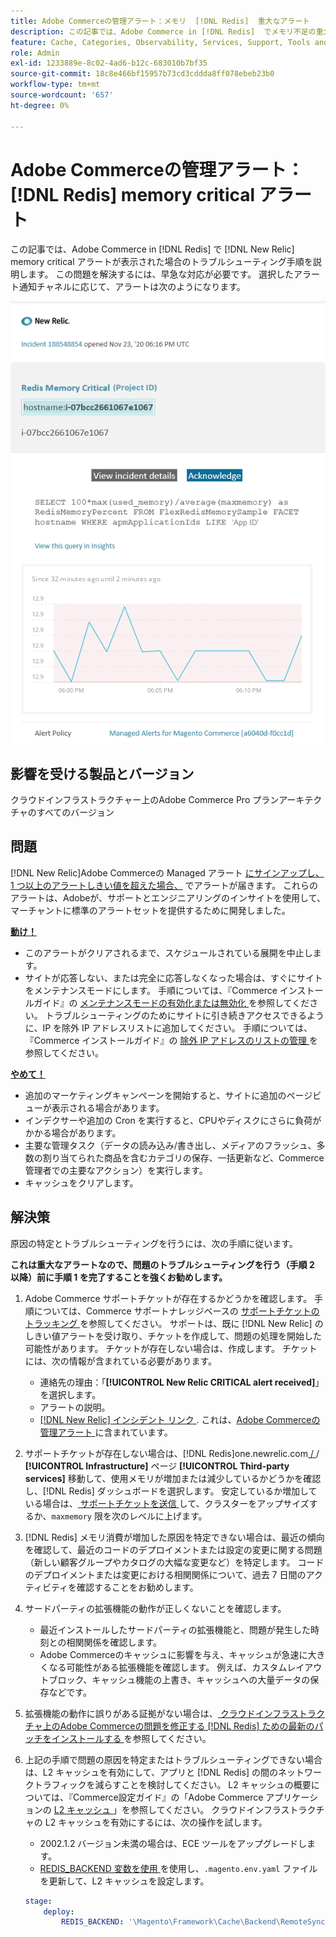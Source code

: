 ```yaml
---
title: Adobe Commerceの管理アラート：メモリ  [!DNL Redis]  重大なアラート
description: この記事では、Adobe Commerce in [!DNL Redis]  でメモリ不足の重大なアラートが発生した場合のトラブルシュ  [!DNL New Relic] ティング手順を説明します。 この問題を解決するには、早急な対応が必要です。
feature: Cache, Categories, Observability, Services, Support, Tools and External Services, Variables
role: Admin
exl-id: 1233889e-8c02-4ad6-b12c-683010b7bf35
source-git-commit: 18c8e466bf15957b73cd3cddda8ff078ebeb23b0
workflow-type: tm+mt
source-wordcount: '657'
ht-degree: 0%

---
```


# Adobe Commerceの管理アラート：[!DNL Redis] memory critical アラート

この記事では、Adobe Commerce in [!DNL Redis] で [!DNL New Relic] memory critical アラートが表示された場合のトラブルシューティング手順を説明します。 この問題を解決するには、早急な対応が必要です。 選択したアラート通知チャネルに応じて、アラートは次のようになります。

![new_relic_redis_memory_critical.png](../../assets/managed-alerts/new_relic_redis_memory_critical.png)

## 影響を受ける製品とバージョン

クラウドインフラストラクチャー上のAdobe Commerce Pro プランアーキテクチャのすべてのバージョン

## 問題

[!DNL New Relic]Adobe Commerceの Managed アラート [ にサインアップし、1 つ以上のアラートしきい値を超えた場合、](managed-alerts-for-magento-commerce.md) でアラートが届きます。 これらのアラートは、Adobeが、サポートとエンジニアリングのインサイトを使用して、マーチャントに標準のアラートセットを提供するために開発しました。

**<u>動け！</u>**

* このアラートがクリアされるまで、スケジュールされている展開を中止します。
* サイトが応答しない、または完全に応答しなくなった場合は、すぐにサイトをメンテナンスモードにします。 手順については、『Commerce インストールガイド』の [ メンテナンスモードの有効化または無効化 ](https://experienceleague.adobe.com/en/docs/commerce-operations/installation-guide/tutorials/maintenance-mode) を参照してください。 トラブルシューティングのためにサイトに引き続きアクセスできるように、IP を除外 IP アドレスリストに追加してください。 手順については、『Commerce インストールガイド』の [ 除外 IP アドレスのリストの管理 ](https://experienceleague.adobe.com/en/docs/commerce-operations/installation-guide/tutorials/maintenance-mode#maintain-the-list-of-exempt-ip-addresses) を参照してください。

**<u>やめて！</u>**

* 追加のマーケティングキャンペーンを開始すると、サイトに追加のページビューが表示される場合があります。
* インデクサーや追加の Cron を実行すると、CPUやディスクにさらに負荷がかかる場合があります。
* 主要な管理タスク（データの読み込み/書き出し、メディアのフラッシュ、多数の割り当てられた商品を含むカテゴリの保存、一括更新など、Commerce管理者での主要なアクション）を実行します。
* キャッシュをクリアします。

## 解決策

原因の特定とトラブルシューティングを行うには、次の手順に従います。

**これは重大なアラートなので、問題のトラブルシューティングを行う（手順 2 以降）前に手順 1 を完了することを強くお勧めします。**

1. Adobe Commerce サポートチケットが存在するかどうかを確認します。 手順については、Commerce サポートナレッジベースの [ サポートチケットのトラッキング ](https://experienceleague.adobe.com/en/docs/commerce-knowledge-base/kb/help-center-guide/magento-help-center-user-guide#track-support-case) を参照してください。 サポートは、既に [!DNL New Relic] のしきい値アラートを受け取り、チケットを作成して、問題の処理を開始した可能性があります。 チケットが存在しない場合は、作成します。 チケットには、次の情報が含まれている必要があります。

   * 連絡先の理由：「**[!UICONTROL New Relic CRITICAL alert received]**」を選択します。
   * アラートの説明。
   * [[!DNL New Relic]  インシデント リンク ](https://docs.newrelic.com/docs/alerts-applied-intelligence/new-relic-alerts/alert-incidents/view-violation-event-details-incidents/). これは、[Adobe Commerceの管理アラート ](managed-alerts-for-magento-commerce.md) に含まれています。

1. サポートチケットが存在しない場合は、[!DNL Redis]one.newrelic.com[ / ](https://login.newrelic.com) / **[!UICONTROL Infrastructure]** ページ **[!UICONTROL Third-party services]** 移動して、使用メモリが増加または減少しているかどうかを確認し、[!DNL Redis] ダッシュボードを選択します。 安定しているか増加している場合は、[ サポートチケットを送信 ](https://experienceleague.adobe.com/en/docs/commerce-knowledge-base/kb/help-center-guide/magento-help-center-user-guide#support-case) して、クラスターをアップサイズするか、`maxmemory` 限を次のレベルに上げます。
1. [!DNL Redis] メモリ消費が増加した原因を特定できない場合は、最近の傾向を確認して、最近のコードのデプロイメントまたは設定の変更に関する問題（新しい顧客グループやカタログの大幅な変更など）を特定します。 コードのデプロイメントまたは変更における相関関係について、過去 7 日間のアクティビティを確認することをお勧めします。
1. サードパーティの拡張機能の動作が正しくないことを確認します。

   * 最近インストールしたサードパーティの拡張機能と、問題が発生した時刻との相関関係を確認します。
   * Adobe Commerceのキャッシュに影響を与え、キャッシュが急速に大きくなる可能性がある拡張機能を確認します。 例えば、カスタムレイアウトブロック、キャッシュ機能の上書き、キャッシュへの大量データの保存などです。

1. 拡張機能の動作に誤りがある証拠がない場合は、[ クラウドインフラストラクチャ上のAdobe Commerceの問題を修正する  [!DNL Redis]  ための最新のパッチをインストールする ](https://experienceleague.adobe.com/en/docs/commerce-knowledge-base/kb/troubleshooting/miscellaneous/install-latest-patches-to-fix-magento-redis-issues) を参照してください。
1. 上記の手順で問題の原因を特定またはトラブルシューティングできない場合は、L2 キャッシュを有効にして、アプリと [!DNL Redis] の間のネットワークトラフィックを減らすことを検討してください。 L2 キャッシュの概要については、『Commerce設定ガイド』の「Adobe Commerce アプリケーションの [L2 キャッシュ ](https://experienceleague.adobe.com/en/docs/commerce-operations/configuration-guide/cache/level-two-cache)」を参照してください。 クラウドインフラストラクチャの L2 キャッシュを有効にするには、次の操作を試します。

   * 2002.1.2 バージョン未満の場合は、ECE ツールをアップグレードします。
   * [REDIS\_BACKEND 変数を使用 ](https://experienceleague.adobe.com/en/docs/commerce-on-cloud/user-guide/configure/env/stage/variables-deploy#redis_backend) を使用し、`.magento.env.yaml` ファイルを更新して、L2 キャッシュを設定します。

   ```yaml
   stage:
       deploy:
           REDIS_BACKEND: '\Magento\Framework\Cache\Backend\RemoteSynchronizedCache'
   ```
